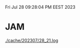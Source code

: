 Fri Jul 28 09:28:04 PM EEST 2023
# JAM
<a href='./cache/202307/28_21.log'>./cache/202307/28_21.log</a>

